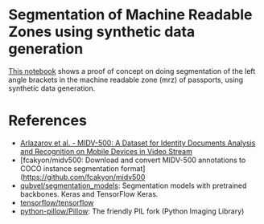 # Segmentation of Machine Readable Zones using synthetic data generation

[This notebook](./synthetic-data-mrz-segmentation.ipynb) shows a proof of concept on doing segmentation of the left angle brackets in the machine readable zone (mrz) of passports, using synthetic data generation.

# References

- [Arlazarov et al. - MIDV-500: A Dataset for Identity Documents Analysis and Recognition on Mobile Devices in Video Stream](https://arxiv.org/abs/1807.05786)
- [fcakyon/midv500: Download and convert MIDV-500 annotations to COCO instance segmentation format](https://github.com/fcakyon/midv500
- [qubvel/segmentation_models](https://github.com/qubvel/segmentation_models): Segmentation models with pretrained backbones. Keras and TensorFlow Keras.
- [tensorflow/tensorflow](https://github.com/tensorflow/tensorflow)
- [python-pillow/Pillow](https://github.com/python-pillow/Pillow): The friendly PIL fork (Python Imaging Library)
